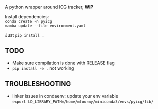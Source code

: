 A python wrapper around ICG tracker, __WIP__

Install dependencies:  
`conda create -n pyicg`  
`mamba update --file environment.yaml`

Just `pip install .`

TODO
----
* Make sure compilation is done with RELEASE flag
* `pip install -e .` not working

TROUBLESHOOTING
---------------
* linker issues in condaenv: update your env variable  
`export LD_LIBRARY_PATH=/home/mfourmy/miniconda3/envs/pyicg/lib/`